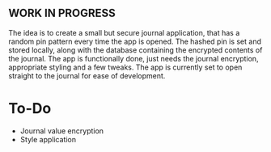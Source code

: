 ## WORK IN PROGRESS

The idea is to create a small but secure journal application, that has a random pin pattern every time the app is opened. The hashed pin is set and stored locally, along with the database containing the encrypted contents of the journal.
The app is functionally done, just needs the journal encryption, appropriate styling and a few tweaks. The app is currently set to open straight to the journal for ease of development.

# To-Do
- Journal value encryption
- Style application
